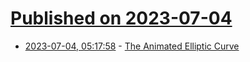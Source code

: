 # [Published on 2023-07-04](index.md)

* [2023-07-04, 05:17:58](https://lobste.rs/s/1v0bot/animated_elliptic_curve) - [The Animated Elliptic Curve](https://curves.xargs.org/)
